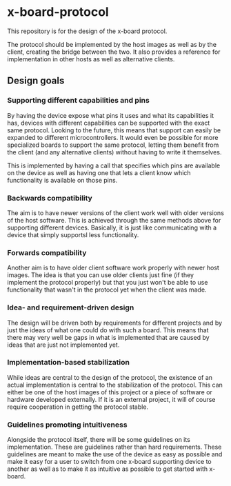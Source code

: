 
x-board-protocol
================

This repository is for the design of the x-board protocol.

The protocol should be implemented by the host images as well as by the client,
creating the bridge between the two. It also provides a reference for 
implementation in other hosts as well as alternative clients.

Design goals
------------

### Supporting different capabilities and pins ###

By having the device expose what pins it uses and what its capabilities it has,
devices with different capabilities can be supported with the exact same protocol.
Looking to the future, this means that support can easily be expanded to different
microcontrollers. It would even be possible for more specialized boards to support
the same protocol, letting them benefit from the client (and any alternative
clients) without having to write it themselves.

This is implemented by having a call that specifies which pins are available on 
the device as well as having one that lets a client know which functionality is
available on those pins.

### Backwards compatibility ###

The aim is to have newer versions of the client work well with older versions of
the host software. This is achieved through the same methods above for supporting
different devices. Basically, it is just like communicating with a device that
simply supportsl less functionality.

### Forwards compatibility ###

Another aim is to have older client software work properly with newer host images.
The idea is that you can use older clients just fine (if they implement the
protocol properly) but that you just won't be able to use functionality that wasn't
in the protocol yet when the client was made.

### Idea- and requirement-driven design ###

The design will be driven both by requirements for different projects and by
just the ideas of what one could do with such a board. This means that there may
very well be gaps in what is implemented that are caused by ideas that are just
not implemented yet.

### Implementation-based  stabilization ###

While ideas are central to the design of the protocol, the existence of an
actual implementation is central to the stabilization of the protocol. This
can either be one of the host images of this project or a piece of software
or hardware developed externally. If it is an external project, it will of
course require cooperation in getting the protocol stable.

### Guidelines promoting intuitiveness ###

Alongside the protocol itself, there will be some guidelines on its implementation.
These are guidelines rather than hard requirements. These guidelines are meant
to make the use of the device as easy as possible and make it easy for a user to 
switch from one x-board supporting device to another as well as to make it as 
intuitive as possible to get started with x-board.

